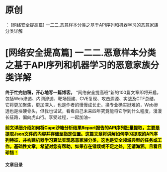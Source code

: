 # 原创
：  [网络安全提高篇] 一二二.恶意样本分类之基于API序列和机器学习的恶意家族分类详解

# [网络安全提高篇] 一二二.恶意样本分类之基于API序列和机器学习的恶意家族分类详解

**终于忙完初稿，开心地写一篇博客。** “网络安全提高班”新的100篇文章即将开启，包括Web渗透、内网渗透、靶场搭建、CVE复现、攻击溯源、实战及CTF总结，它将更加聚焦，更加深入，也是作者的慢慢成长史。换专业确实挺难的，Web渗透也是块硬骨头，但我也试试，看看自己未来四年究竟能将它学到什么程度，漫漫长征路，偏向虎山行。享受过程，一起加油~

<mark>**前文详细介绍如何将Cape沙箱分析结果Report报告的API序列批量提取，主要是提取Json文件的内容并存储至指定位置。这篇文章将讲解如何学习提取的API序列特征，并构建机器学习算法实现恶意家族分类，这也是安全领域典型的任务或工作。基础性文章，希望对您有帮助，如果存在错误或不足之处，还请海涵。且看且珍惜！**</mark>

#### 文章目录
